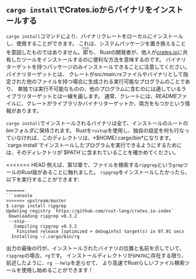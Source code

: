 <!--
## Installing Binaries from Crates.io with `cargo install`
-->

## `cargo install`でCrates.ioからバイナリをインストールする

<!--
The `cargo install` command allows you to install and use binary crates
locally. This isn’t intended to replace system packages; it’s meant to be a
convenient way for Rust developers to install tools that others have shared on
[crates.io](https://crates.io). Note that you can only install
packages that have binary targets. A binary target is the runnable program
that is created if the crate has a *src/main.rs* file or another file specified
as a binary, as opposed to a library target that isn’t runnable on its own but
is suitable for including within other programs. Usually, crates have
information in the *README* file about whether a crate is a library, has a
binary target, or both.
-->

`cargo install`コマンドにより、バイナリクレートをローカルにインストールし、使用することができます。
これは、システムパッケージを置き換えることを意図したものではありません。<ruby>即<rp>(</rp><rt>すなわ</rt><rp>)</rp></ruby>ち、
Rustの開発者が、他人が[crates.io](https://crates.io)に共有したツールをインストールするのに便利な方法を意味するのです。
バイナリターゲットを持つパッケージのみインストールできることに注意してください。バイナリターゲットとは、
クレートが*src/main.rs*ファイルやバイナリとして指定された他のファイルを持つ場合に生成される実行可能なプログラムのことであり、
単独では実行不可能なものの、他のプログラムに含むのには適しているライブラリターゲットとは一線を画します。
通常、クレートには、*README*ファイルに、クレートがライブラリかバイナリターゲットか、両方をもつかという情報があります。

<!--
All binaries installed with `cargo install` are stored in the installation
root’s *bin* folder. If you installed Rust using `rustup` and don’t have any
custom configurations, this directory will be *$HOME/.cargo/bin*. Ensure that
directory is in your `$PATH` to be able to run programs you’ve installed with
`cargo install`.
-->

`cargo install`でインストールされるバイナリは全て、インストールのルートの*bin*フォルダに保持されます。
Rustを`rustup`を使用し、独自の設定を何も行なっていなければ、このディレクトリは、*$HOME/.cargo/bin*になります。
`cargo install`でインストールしたプログラムを実行できるようにするためには、そのディレクトリが`$PATH`に含まれていることを確かめてください。

<!--
For example, in Chapter 12 we mentioned that there’s a Rust implementation of
the `grep` tool called `ripgrep` for searching files. If we want to install
`ripgrep`, we can run the following:
-->

<<<<<<< HEAD
例えば、第12章で、ファイルを検索する`ripgrep`という`grep`ツールのRust版があることに触れました。
`ripgrep`をインストールしたかったら、以下を実行することができます:

```text
=======
```console
>>>>>>> upstream/master
$ cargo install ripgrep
Updating registry `https://github.com/rust-lang/crates.io-index`
 Downloading ripgrep v0.3.2
 --snip--
   Compiling ripgrep v0.3.2
    Finished release [optimized + debuginfo] target(s) in 97.91 secs
  Installing ~/.cargo/bin/rg
```

<!--
The last line of the output shows the location and the name of the installed
binary, which in the case of `ripgrep` is `rg`. As long as the installation
directory is in your `$PATH`, as mentioned previously, you can then run `rg
--help` and start using a faster, rustier tool for searching files!
-->

出力の最後の行が、インストールされたバイナリの位置と名前を示していて、`ripgrep`の場合、`rg`です。
インストールディレクトリが`$PATH`に存在する限り、前述したように、`rg --help`を走らせて、
より高速でRustらしいファイル検索ツールを使用し始めることができます！

